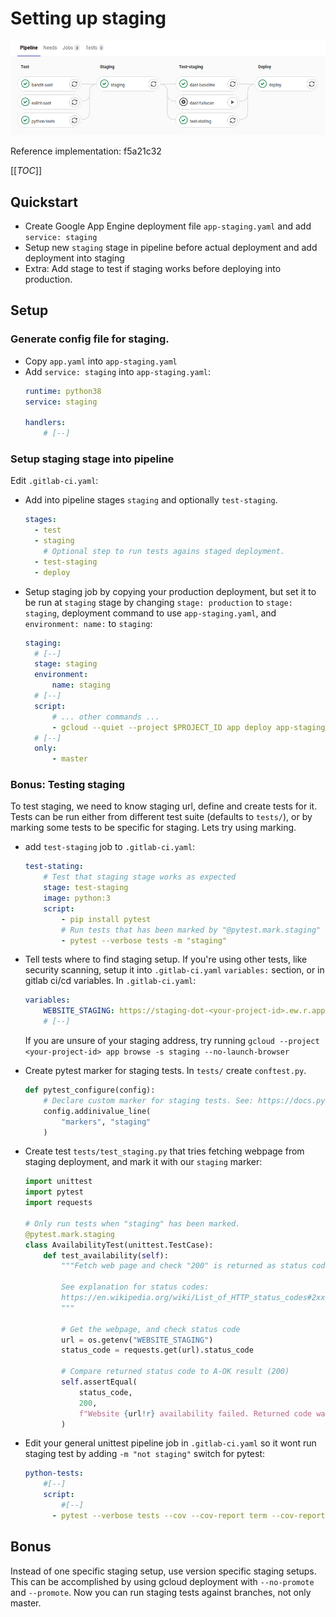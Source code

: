 # Setting up staging

![Staging pipeline](staging-pipeline.png)

Reference implementation: f5a21c32

[[_TOC_]]

## Quickstart

- Create Google App Engine deployment file `app-staging.yaml` and add `service: staging` 
- Setup new `staging` stage in pipeline before actual deployment and add deployment into staging
- Extra: Add stage to test if staging works before deploying into production.

## Setup

### Generate config file for staging.

- Copy `app.yaml` into `app-staging.yaml`
- Add `service: staging` into `app-staging.yaml`:
    ```yaml
    runtime: python38
    service: staging
    
    handlers:
        # [--]
    ```

### Setup staging stage into pipeline

Edit `.gitlab-ci.yaml`:

- Add into pipeline stages `staging` and optionally `test-staging`.
    ```yaml
    stages:
      - test
      - staging
        # Optional step to run tests agains staged deployment.
      - test-staging
      - deploy
    ```

- Setup staging job by copying your production deployment, but set it to be run at `staging` stage by changing `stage: production` to `stage: staging`, deployment command to use `app-staging.yaml`, and `environment: name:` to `staging`:
  ```yaml
  staging:
    # [--]
    stage: staging
    environment:
        name: staging
    # [--]
    script:
        # ... other commands ...
        - gcloud --quiet --project $PROJECT_ID app deploy app-staging.yaml
    # [--]
    only:
        - master
  ```

### Bonus: Testing staging

To test staging, we need to know staging url, define and create tests for it. Tests can be run either from different test suite (defaults to `tests/`), or by marking some tests to be specific for staging. Lets try using marking.

- add `test-staging` job to `.gitlab-ci.yaml`:
    ```yaml
    test-stating:
        # Test that staging stage works as expected
        stage: test-staging
        image: python:3
        script:
            - pip install pytest
            # Run tests that has been marked by "@pytest.mark.staging"
            - pytest --verbose tests -m "staging"
    ```

- Tell tests where to find staging setup. If you're using other tests, like security scanning, setup it into `.gitlab-ci.yaml` `variables:` section, or in gitlab ci/cd variables. In `.gitlab-ci.yaml`:
    ```yaml
    variables:
        WEBSITE_STAGING: https://staging-dot-<your-project-id>.ew.r.appspot.com
        # [--]
    ```

    If you are unsure of your staging address, try running `gcloud --project <your-project-id> app browse -s staging --no-launch-browser`

- Create pytest marker for staging tests. In `tests/` create `conftest.py`.
    ```python
    def pytest_configure(config):
        # Declare custom marker for staging tests. See: https://docs.pytest.org/en/latest/mark.html
        config.addinivalue_line(
            "markers", "staging"
        )
    ```

- Create test `tests/test_staging.py` that tries fetching webpage from staging deployment, and mark it with our `staging` marker:
    ```python
    import unittest
    import pytest
    import requests

    # Only run tests when "staging" has been marked.
    @pytest.mark.staging
    class AvailabilityTest(unittest.TestCase):
        def test_availability(self):
            """Fetch web page and check "200" is returned as status code.

            See explanation for status codes:
            https://en.wikipedia.org/wiki/List_of_HTTP_status_codes#2xx_success
            """

            # Get the webpage, and check status code
            url = os.getenv("WEBSITE_STAGING")
            status_code = requests.get(url).status_code

            # Compare returned status code to A-OK result (200)
            self.assertEqual(
                status_code,
                200,
                f"Website {url!r} availability failed. Returned code was {status_code!r}.",
            )
    ```

- Edit your general unittest pipeline job in `.gitlab-ci.yaml` so it wont run staging test by adding `-m "not staging"` switch for pytest:
    ```yaml
    python-tests:
        #[--]
        script:
            #[--]
          - pytest --verbose tests --cov --cov-report term --cov-report html -m "not staging"
    ```

## Bonus

Instead of one specific staging setup, use version specific staging setups. This can be accomplished by using gcloud deployment with `--no-promote` and `--promote`. Now you can run staging tests against branches, not only master.
